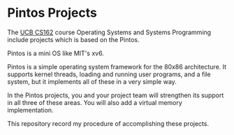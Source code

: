 Pintos Projects
===============

The [UCB CS162](https://cs162.eecs.berkeley.edu/) course Operating Systems and Systems Programming
include projects which is based on the Pintos.

Pintos is a mini OS like MIT's xv6.

Pintos is a simple operating system framework for the 80x86 architecture. It supports kernel threads, loading and running user programs, and a file system, but it implements all of these in a very simple way.

In the Pintos projects, you and your project team will strengthen its support in all three of these areas. You will also add a virtual memory implementation. 

This repository record my procedure of accomplishing these projects.
